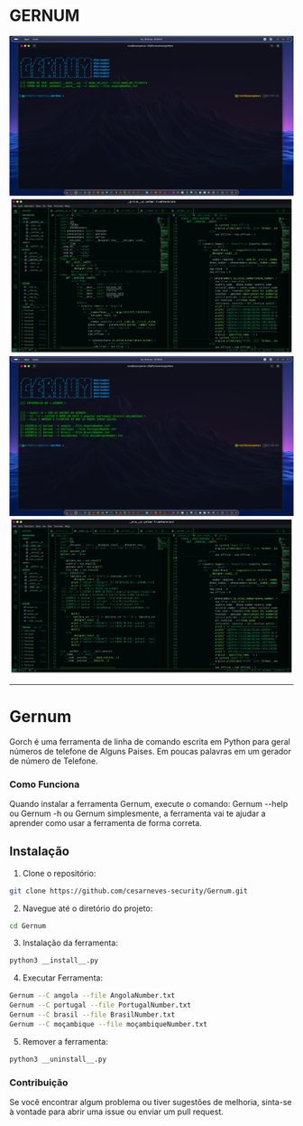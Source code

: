 # GERNUM

<p align="center">
  <a href="https://github.com/cesarneves-security/Gernum.git"><img src="/img/1.png" alt="Gernum - Terminal"></a><img src="/img/3.png" alt="Gernum - vsCode"></a><img src="/img/2.png" alt="Gernum - Terminal"></a><img src="/img/4.png" alt="Gernum - vsCode"></a>
</p>


---
# Gernum
Gorch é uma ferramenta de linha de comando escrita em Python para geral números de telefone de Alguns Paises. Em poucas palavras em um gerador de número de Telefone.

### Como Funciona
Quando instalar a ferramenta Gernum, execute o comando: Gernum --help ou Gernum -h ou Gernum simplesmente, a ferramenta vai te ajudar a aprender como usar a ferramenta de forma correta.

## Instalação
1. Clone o repositório:
```bash
git clone https://github.com/cesarneves-security/Gernum.git
```
2. Navegue até o diretório do projeto:
```bash
cd Gernum
```
3. Instalação da ferramenta:
```bash
python3 __install__.py
```
4. Executar Ferramenta:
```bash
Gernum --C angola --file AngolaNumber.txt
Gernum --C portugal --file PortugalNumber.txt
Gernum --C brasil --file BrasilNumber.txt
Gernum --C moçambique --file moçambiqueNumber.txt
```
5. Remover a ferramenta:
```bash
python3 __uninstall__.py
```

### Contribuição
Se você encontrar algum problema ou tiver sugestões de melhoria, sinta-se à vontade para abrir uma issue ou enviar um pull request.

